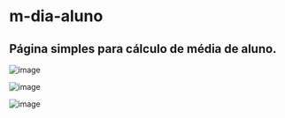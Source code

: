 # m-dia-aluno

<h2>Página simples para cálculo de média de aluno.</h2>


![image](https://user-images.githubusercontent.com/113471098/223121035-cca12cc1-98d5-4f73-9de8-638f05ce38da.png)


![image](https://user-images.githubusercontent.com/113471098/223121135-b3405576-3608-4cfb-9c19-2ea8819b3981.png)

![image](https://user-images.githubusercontent.com/113471098/223121252-67af5ba9-4a7b-42bd-a473-e09b3c7ea818.png)
